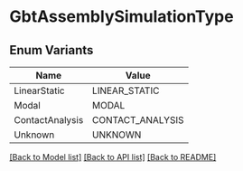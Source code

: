 # GbtAssemblySimulationType

## Enum Variants

| Name | Value |
|---- | -----|
| LinearStatic | LINEAR_STATIC |
| Modal | MODAL |
| ContactAnalysis | CONTACT_ANALYSIS |
| Unknown | UNKNOWN |


[[Back to Model list]](../README.md#documentation-for-models) [[Back to API list]](../README.md#documentation-for-api-endpoints) [[Back to README]](../README.md)


